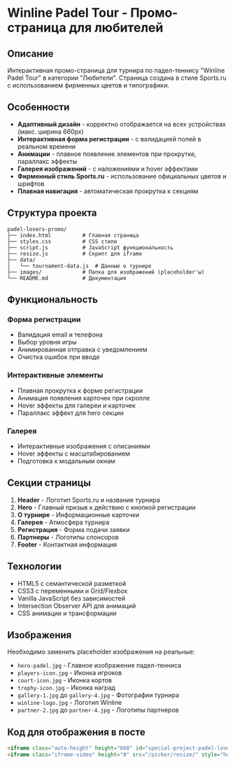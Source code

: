 # Winline Padel Tour - Промо-страница для любителей

## Описание

Интерактивная промо-страница для турнира по падел-теннису "Winline Padel Tour" в категории "Любители". Страница создана в стиле Sports.ru с использованием фирменных цветов и типографики.

## Особенности

- **Адаптивный дизайн** - корректно отображается на всех устройствах (макс. ширина 660px)
- **Интерактивная форма регистрации** - с валидацией полей в реальном времени
- **Анимации** - плавное появление элементов при прокрутке, параллакс эффекты
- **Галерея изображений** - с наложениями и hover эффектами
- **Фирменный стиль Sports.ru** - использование официальных цветов и шрифтов
- **Плавная навигация** - автоматическая прокрутка к секциям

## Структура проекта

```
padel-lovers-promo/
├── index.html          # Главная страница
├── styles.css          # CSS стили
├── script.js           # JavaScript функциональность
├── resize.js           # Скрипт для iframe
├── data/
│   └── tournament-data.js  # Данные о турнире
├── images/             # Папка для изображений (placeholder'ы)
└── README.md           # Документация
```

## Функциональность

### Форма регистрации
- Валидация email и телефона
- Выбор уровня игры
- Анимированная отправка с уведомлением
- Очистка ошибок при вводе

### Интерактивные элементы
- Плавная прокрутка к форме регистрации
- Анимация появления карточек при скролле
- Hover эффекты для галереи и карточек
- Параллакс эффект для hero секции

### Галерея
- Интерактивные изображения с описаниями
- Hover эффекты с масштабированием
- Подготовка к модальным окнам

## Секции страницы

1. **Header** - Логотип Sports.ru и название турнира
2. **Hero** - Главный призыв к действию с кнопкой регистрации
3. **О турнире** - Информационные карточки
4. **Галерея** - Атмосфера турнира
5. **Регистрация** - Форма подачи заявки
6. **Партнеры** - Логотипы спонсоров
7. **Footer** - Контактная информация

## Технологии

- HTML5 с семантической разметкой
- CSS3 с переменными и Grid/Flexbox
- Vanilla JavaScript без зависимостей
- Intersection Observer API для анимаций
- CSS анимации и трансформации

## Изображения

Необходимо заменить placeholder изображения на реальные:
- `hero-padel.jpg` - Главное изображение падел-тенниса
- `players-icon.jpg` - Иконка игроков
- `court-icon.jpg` - Иконка кортов  
- `trophy-icon.jpg` - Иконка наград
- `gallery-1.jpg` до `gallery-4.jpg` - Фотографии турнира
- `winline-logo.jpg` - Логотип Winline
- `partner-2.jpg` до `partner-4.jpg` - Логотипы партнеров

## Код для отображения в посте

```html
<iframe class="auto-height" height="668" id="special-project-padel-lovers-promo" src="https://vibe-coding-blush.vercel.app/projects/padel-lovers-promo/index.html" style="border: 0px;" width="100%"></iframe>
<iframe class="iframe-video" height="0" src="/picker/resize/" style="height: 0px; display:none;" width="730"></iframe>
``` 